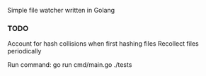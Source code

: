 Simple file watcher written in Golang

### TODO ###
Account for hash collisions when first hashing files
Recollect files periodically

Run command: go run cmd/main.go ./tests
